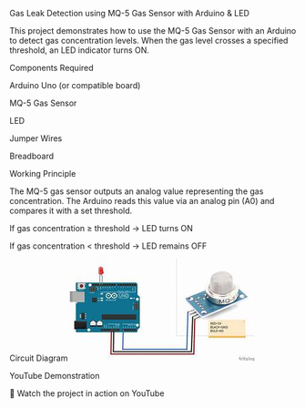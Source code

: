 Gas Leak Detection using MQ-5 Gas Sensor with Arduino & LED

This project demonstrates how to use the MQ-5 Gas Sensor with an Arduino to detect gas concentration levels.
When the gas level crosses a specified threshold, an LED indicator turns ON.

Components Required

Arduino Uno (or compatible board)

MQ-5 Gas Sensor

LED

Jumper Wires

Breadboard

Working Principle

The MQ-5 gas sensor outputs an analog value representing the gas concentration.
The Arduino reads this value via an analog pin (A0) and compares it with a set threshold.

If gas concentration ≥ threshold → LED turns ON

If gas concentration < threshold → LED remains OFF

Circuit Diagram
![Gas Sensor Circuit Diagram](Gas%20Sensor.jpeg)


YouTube Demonstration

🔗 Watch the project in action on YouTube 

